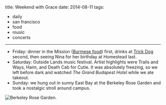 title: Weekend with Grace
date: 2014-08-11
tags:
- daily
- san francisco
- food
- music
- concerts
---

- Friday: dinner in the Mission ([Burmese food](http://sfyamo.com/)) first, drinks at [Trick Dog](http://www.trickdogbar.com/) second, then seeing Nina for her birthday at Homestead last. 
- Saturday: Outside Lands music festival. Artist highlights were Trails and Ways, Haim, and Death Cab for Cutie. It was absolutely freezing, so we left before dark and watched *The Grand Budapest Hotel* while we ate takeout.
- Sunday: we hung out in sunny East Bay at the Berkeley Rose Garden and took a nostalgic stroll around campus.

![Berkeley Rose Garden.](https://dl.dropbox.com/u/4291520/journal-images/rose-garden.jpg)
